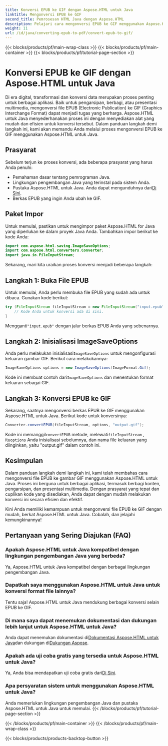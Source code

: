 ```yaml
---
title: Konversi EPUB ke GIF dengan Aspose.HTML untuk Java
linktitle: Mengonversi EPUB ke GIF
second_title: Pemrosesan HTML Java dengan Aspose.HTML
description: Pelajari cara mengonversi EPUB ke GIF menggunakan Aspose.HTML untuk Java. Proses konversi yang mudah dan efisien untuk semua kebutuhan multimedia Anda.
weight: 11
url: /id/java/converting-epub-to-pdf/convert-epub-to-gif/
---
```


{{< blocks/products/pf/main-wrap-class >}}
{{< blocks/products/pf/main-container >}}
{{< blocks/products/pf/tutorial-page-section >}}

# Konversi EPUB ke GIF dengan Aspose.HTML untuk Java


Di era digital, transformasi dan konversi data merupakan proses penting untuk berbagai aplikasi. Baik untuk pengarsipan, berbagi, atau presentasi multimedia, mengonversi file EPUB (Electronic Publication) ke GIF (Graphics Interchange Format) dapat menjadi tugas yang berharga. Aspose.HTML untuk Java menyederhanakan proses ini dengan menyediakan alat yang mudah dan efisien untuk konversi tersebut. Dalam panduan langkah demi langkah ini, kami akan memandu Anda melalui proses mengonversi EPUB ke GIF menggunakan Aspose.HTML untuk Java.

## Prasyarat

Sebelum terjun ke proses konversi, ada beberapa prasyarat yang harus Anda penuhi:

- Pemahaman dasar tentang pemrograman Java.
- Lingkungan pengembangan Java yang terinstal pada sistem Anda.
-  Pustaka Aspose.HTML untuk Java. Anda dapat mengunduhnya dari[Di Sini](https://releases.aspose.com/html/java/).
- Berkas EPUB yang ingin Anda ubah ke GIF.

## Paket Impor

Untuk memulai, pastikan untuk mengimpor paket Aspose.HTML for Java yang diperlukan ke dalam proyek Java Anda. Tambahkan impor berikut ke kode Anda:

```java
import com.aspose.html.saving.ImageSaveOptions;
import com.aspose.html.converters.Converter;
import java.io.FileInputStream;
```

Sekarang, mari kita uraikan proses konversi menjadi beberapa langkah:

## Langkah 1: Buka File EPUB

Untuk memulai, Anda perlu membuka file EPUB yang sudah ada untuk dibaca. Gunakan kode berikut:

```java
try (FileInputStream fileInputStream = new FileInputStream("input.epub")) {
    // Kode Anda untuk konversi ada di sini.
}
```

 Mengganti`"input.epub"` dengan jalur berkas EPUB Anda yang sebenarnya.

## Langkah 2: Inisialisasi ImageSaveOptions

 Anda perlu melakukan inisialisasi`ImageSaveOptions` untuk mengonfigurasi keluaran gambar GIF. Berikut cara melakukannya:

```java
ImageSaveOptions options = new ImageSaveOptions(ImageFormat.Gif);
```

 Kode ini membuat contoh dari`ImageSaveOptions` dan menentukan format keluaran sebagai GIF.

## Langkah 3: Konversi EPUB ke GIF

Sekarang, saatnya mengonversi berkas EPUB ke GIF menggunakan Aspose.HTML untuk Java. Berikut kode untuk konversinya:

```java
Converter.convertEPUB(fileInputStream, options, "output.gif");
```

 Kode ini memanggil`convertEPUB` metode, melewati`fileInputStream` , itu`options` Anda inisialisasi sebelumnya, dan nama file keluaran yang diinginkan, yaitu "output.gif" dalam contoh ini. 

## Kesimpulan

Dalam panduan langkah demi langkah ini, kami telah membahas cara mengonversi file EPUB ke gambar GIF menggunakan Aspose.HTML untuk Java. Proses ini berguna untuk berbagai aplikasi, termasuk berbagi konten, pengarsipan, dan presentasi multimedia. Dengan prasyarat yang tepat dan cuplikan kode yang disediakan, Anda dapat dengan mudah melakukan konversi ini secara efisien dan efektif.

Kini Anda memiliki kemampuan untuk mengonversi file EPUB ke GIF dengan mudah, berkat Aspose.HTML untuk Java. Cobalah, dan jelajahi kemungkinannya!

## Pertanyaan yang Sering Diajukan (FAQ)

### Apakah Aspose.HTML untuk Java kompatibel dengan lingkungan pengembangan Java yang berbeda?
Ya, Aspose.HTML untuk Java kompatibel dengan berbagai lingkungan pengembangan Java.

### Dapatkah saya menggunakan Aspose.HTML untuk Java untuk konversi format file lainnya?
Tentu saja! Aspose.HTML untuk Java mendukung berbagai konversi selain EPUB ke GIF.

### Di mana saya dapat menemukan dokumentasi dan dukungan lebih lanjut untuk Aspose.HTML untuk Java?
 Anda dapat menemukan dokumentasi di[Dokumentasi Aspose.HTML untuk Java](https://reference.aspose.com/html/java/)dan dukungan di[Dukungan Aspose](https://forum.aspose.com/).

### Apakah ada uji coba gratis yang tersedia untuk Aspose.HTML untuk Java?
 Ya, Anda bisa mendapatkan uji coba gratis dari[Di Sini](https://releases.aspose.com/).

### Apa persyaratan sistem untuk menggunakan Aspose.HTML untuk Java?
Anda memerlukan lingkungan pengembangan Java dan pustaka Aspose.HTML untuk Java untuk memulai.
{{< /blocks/products/pf/tutorial-page-section >}}

{{< /blocks/products/pf/main-container >}}
{{< /blocks/products/pf/main-wrap-class >}}

{{< blocks/products/products-backtop-button >}}
